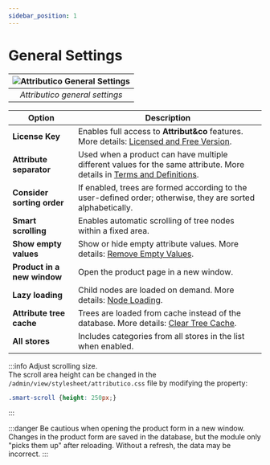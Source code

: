 ```yaml
---
sidebar_position: 1
---
```


# General Settings

| ![Attributico General Settings](/img/tutorial/en/main_settings_en.png) |
|:--:|
| *Attributico general settings* |

| Option | Description |
|--------|------------|
| **License Key** | Enables full access to **Attribut&co** features. More details: [Licensed and Free Version](/license/free-version.md). |
| **Attribute separator** | Used when a product can have multiple different values for the same attribute. More details in [Terms and Definitions](/general-info/values-templates.md). |
| **Consider sorting order** | If enabled, trees are formed according to the user-defined order; otherwise, they are sorted alphabetically. |
| **Smart scrolling** | Enables automatic scrolling of tree nodes within a fixed area. |
| **Show empty values** | Show or hide empty attribute values. More details: [Remove Empty Values](/tools/empty-values.md). |
| **Product in a new window** | Open the product page in a new window. |
| **Lazy loading** | Child nodes are loaded on demand. More details: [Node Loading](/general-info/lazy-load.md). |
| **Attribute tree cache** | Trees are loaded from cache instead of the database. More details: [Clear Tree Cache](/tools/cache.md). |
| **All stores** | Includes categories from all stores in the list when enabled. |

:::info
Adjust scrolling size.  
The scroll area height can be changed in the `/admin/view/stylesheet/attributico.css` file by modifying the property:

```css
.smart-scroll {height: 250px;}
```

:::

:::danger
Be cautious when opening the product form in a new window.
Changes in the product form are saved in the database, but the module only "picks them up" after reloading. Without a refresh, the data may be incorrect.
:::

